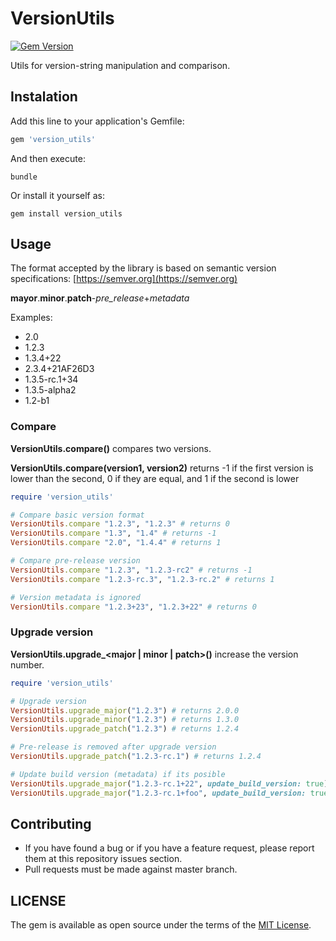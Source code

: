 # VersionUtils

[![Gem Version](https://badge.fury.io/rb/version_utils.svg)](https://badge.fury.io/rb/version_utils)

Utils for version-string manipulation and comparison.

## Instalation

Add this line to your application's Gemfile:

```ruby
gem 'version_utils'
```

And then execute: 

```shell
bundle
```

Or install it yourself as: 

```shell
gem install version_utils
```

## Usage

The format accepted by the library is based on semantic version specifications: [https://semver.org](https://semver.org)

**mayor**.**minor**.**patch**-*pre_release*+*metadata*

Examples:

* 2.0
* 1.2.3
* 1.3.4+22
* 2.3.4+21AF26D3
* 1.3.5-rc.1+34
* 1.3.5-alpha2
* 1.2-b1

### Compare

**VersionUtils.compare()** compares two versions.

**VersionUtils.compare(version1, version2)** returns -1 if the first version is lower than the second, 0 if they are equal, and 1 if the second is lower

```ruby
require 'version_utils'

# Compare basic version format
VersionUtils.compare "1.2.3", "1.2.3" # returns 0
VersionUtils.compare "1.3", "1.4" # returns -1
VersionUtils.compare "2.0", "1.4.4" # returns 1

# Compare pre-release version
VersionUtils.compare "1.2.3", "1.2.3-rc2" # returns -1
VersionUtils.compare "1.2.3-rc.3", "1.2.3-rc.2" # returns 1

# Version metadata is ignored
VersionUtils.compare "1.2.3+23", "1.2.3+22" # returns 0
```

### Upgrade version

**VersionUtils.upgrade_\<major | minor | patch\>()** increase the version number.

```ruby
require 'version_utils'

# Upgrade version
VersionUtils.upgrade_major("1.2.3") # returns 2.0.0
VersionUtils.upgrade_minor("1.2.3") # returns 1.3.0
VersionUtils.upgrade_patch("1.2.3") # returns 1.2.4

# Pre-release is removed after upgrade version
VersionUtils.upgrade_patch("1.2.3-rc.1") # returns 1.2.4

# Update build version (metadata) if its posible
VersionUtils.upgrade_major("1.2.3-rc.1+22", update_build_version: true) # returns 1.2.4+23
VersionUtils.upgrade_major("1.2.3-rc.1+foo", update_build_version: true) # returns 1.2.4
```

## Contributing

* If you have found a bug or if you have a feature request, please report them at this repository issues section.
* Pull requests must be made against master branch.


## LICENSE

The gem is available as open source under the terms of the [MIT License](LICENSE.txt).
